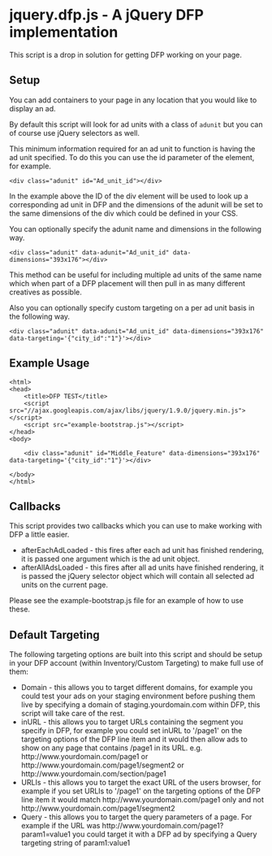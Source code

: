 jquery.dfp.js - A jQuery DFP implementation
===========================================

This script is a drop in solution for getting DFP working on your page.

Setup
-----

You can add containers to your page in any location that you would like to display an ad.

By default this script will look for ad units with a class of `adunit` but you can of course use jQuery selectors as well.

This minimum information required for an ad unit to function is having the ad unit specified. To do this you can use the id parameter of the element, for example.

    <div class="adunit" id="Ad_unit_id"></div>

In the example above the ID of the div element will be used to look up a corresponding ad unit in DFP and the dimensions of the adunit will be set to the same dimensions of the div which could be defined in your CSS.

You can optionally specify the adunit name and dimensions in the following way.

    <div class="adunit" data-adunit="Ad_unit_id" data-dimensions="393x176"></div>

This method can be useful for including multiple ad units of the same name which when part of a DFP placement will then pull in as many different creatives as possible.

Also you can optionally specify custom targeting on a per ad unit basis in the following way.

    <div class="adunit" data-adunit="Ad_unit_id" data-dimensions="393x176" data-targeting='{"city_id":"1"}'></div>

Example Usage
-------------

    <html>
    <head>
        <title>DFP TEST</title>
        <script src="//ajax.googleapis.com/ajax/libs/jquery/1.9.0/jquery.min.js"></script>
        <script src="example-bootstrap.js"></script>
    </head>
    <body>

        <div class="adunit" id="Middle_Feature" data-dimensions="393x176" data-targeting='{"city_id":"1"}'></div>

    </body>
    </html>

Callbacks
---------

This script provides two callbacks which you can use to make working with DFP a little easier.

<uL>
    <li>afterEachAdLoaded - this fires after each ad unit has finished rendering, it is passed one argument which is the ad unit object.</li>
    <li>afterAllAdsLoaded - this fires after all ad units have finished rendering, it is passed the jQuery selector object which will contain all selected ad units on the current page.</li>
</uL>

Please see the example-bootstrap.js file for an example of how to use these.

Default Targeting
----------

The following targeting options are built into this script and should be setup in your DFP account (within Inventory/Custom Targeting) to make full use of them:

<uL>
    <li>Domain - this allows you to target different domains, for example you could test your ads on your staging environment before pushing them live by specifying a domain of staging.yourdomain.com within DFP, this script will take care of the rest.</li>
    <li>inURL - this allows you to target URLs containing the segment you specify in DFP, for example you could set inURL to '/page1' on the targeting options of the DFP line item and it would then allow ads to show on any page that contains /page1 in its URL. e.g. http://www.yourdomain.com/page1 or http://www.yourdomain.com/page1/segment2 or http://www.yourdomain.com/section/page1</li>
    <li>URLIs - this allows you to target the exact URL of the users browser, for example if you set URLIs to '/page1' on the targeting options of the DFP line item it would match http://www.yourdomain.com/page1 only and not http://www.yourdomain.com/page1/segment2</li>
    <li>Query - this allows you to target the query parameters of a page. For example if the URL was http://www.yourdomain.com/page1?param1=value1 you could target it with a DFP ad by specifying a Query targeting string of param1:value1</li>
</uL>
